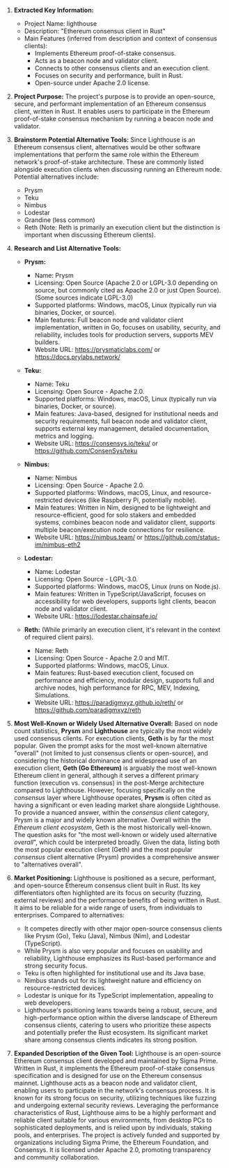1.  **Extracted Key Information:**
    *   Project Name: lighthouse
    *   Description: "Ethereum consensus client in Rust"
    *   Main Features (inferred from description and context of consensus clients):
        *   Implements Ethereum proof-of-stake consensus.
        *   Acts as a beacon node and validator client.
        *   Connects to other consensus clients and an execution client.
        *   Focuses on security and performance, built in Rust.
        *   Open-source under Apache 2.0 license.

2.  **Project Purpose:**
    The project's purpose is to provide an open-source, secure, and performant implementation of an Ethereum consensus client, written in Rust. It enables users to participate in the Ethereum proof-of-stake consensus mechanism by running a beacon node and validator.

3.  **Brainstorm Potential Alternative Tools:**
    Since Lighthouse is an Ethereum consensus client, alternatives would be other software implementations that perform the same role within the Ethereum network's proof-of-stake architecture. These are commonly listed alongside execution clients when discussing running an Ethereum node. Potential alternatives include:
    *   Prysm
    *   Teku
    *   Nimbus
    *   Lodestar
    *   Grandine (less common)
    *   Reth (Note: Reth is primarily an execution client but the distinction is important when discussing Ethereum clients).

4.  **Research and List Alternative Tools:**

    *   **Prysm:**
        *   Name: Prysm
        *   Licensing: Open Source (Apache 2.0 or LGPL-3.0 depending on source, but commonly cited as Apache 2.0 or just Open Source). (Some sources indicate LGPL-3.0)
        *   Supported platforms: Windows, macOS, Linux (typically run via binaries, Docker, or source).
        *   Main features: Full beacon node and validator client implementation, written in Go, focuses on usability, security, and reliability, includes tools for production servers, supports MEV builders.
        *   Website URL: https://prysmaticlabs.com/ or https://docs.prylabs.network/

    *   **Teku:**
        *   Name: Teku
        *   Licensing: Open Source - Apache 2.0.
        *   Supported platforms: Windows, macOS, Linux (typically run via binaries, Docker, or source).
        *   Main features: Java-based, designed for institutional needs and security requirements, full beacon node and validator client, supports external key management, detailed documentation, metrics and logging.
        *   Website URL: https://consensys.io/teku/ or https://github.com/ConsenSys/teku

    *   **Nimbus:**
        *   Name: Nimbus
        *   Licensing: Open Source - Apache 2.0.
        *   Supported platforms: Windows, macOS, Linux, and resource-restricted devices (like Raspberry Pi, potentially mobile).
        *   Main features: Written in Nim, designed to be lightweight and resource-efficient, good for solo stakers and embedded systems, combines beacon node and validator client, supports multiple beacon/execution node connections for resilience.
        *   Website URL: https://nimbus.team/ or https://github.com/status-im/nimbus-eth2

    *   **Lodestar:**
        *   Name: Lodestar
        *   Licensing: Open Source - LGPL-3.0.
        *   Supported platforms: Windows, macOS, Linux (runs on Node.js).
        *   Main features: Written in TypeScript/JavaScript, focuses on accessibility for web developers, supports light clients, beacon node and validator client.
        *   Website URL: https://lodestar.chainsafe.io/

    *   **Reth:** (While primarily an execution client, it's relevant in the context of required client pairs).
        *   Name: Reth
        *   Licensing: Open Source - Apache 2.0 and MIT.
        *   Supported platforms: Windows, macOS, Linux.
        *   Main features: Rust-based execution client, focused on performance and efficiency, modular design, supports full and archive nodes, high performance for RPC, MEV, Indexing, Simulations.
        *   Website URL: https://paradigmxyz.github.io/reth/ or https://github.com/paradigmxyz/reth

5.  **Most Well-Known or Widely Used Alternative Overall:**
    Based on node count statistics, **Prysm** and **Lighthouse** are typically the most widely used consensus clients. For execution clients, **Geth** is by far the most popular. Given the prompt asks for the most well-known alternative "overall" (not limited to just consensus clients or open-source), and considering the historical dominance and widespread use of an execution client, **Geth (Go Ethereum)** is arguably the most well-known Ethereum client in general, although it serves a different primary function (execution vs. consensus) in the post-Merge architecture compared to Lighthouse. However, focusing specifically on the *consensus* layer where Lighthouse operates, **Prysm** is often cited as having a significant or even leading market share alongside Lighthouse. To provide a nuanced answer, within the *consensus client* category, Prysm is a major and widely known alternative. Overall within the *Ethereum client ecosystem*, Geth is the most historically well-known. The question asks for "the most well-known or widely used alternative *overall*", which could be interpreted broadly. Given the data, listing both the most popular execution client (Geth) and the most popular *consensus* client alternative (Prysm) provides a comprehensive answer to "alternatives overall".

6.  **Market Positioning:**
    Lighthouse is positioned as a secure, performant, and open-source Ethereum consensus client built in Rust. Its key differentiators often highlighted are its focus on security (fuzzing, external reviews) and the performance benefits of being written in Rust. It aims to be reliable for a wide range of users, from individuals to enterprises. Compared to alternatives:
    *   It competes directly with other major open-source consensus clients like Prysm (Go), Teku (Java), Nimbus (Nim), and Lodestar (TypeScript).
    *   While Prysm is also very popular and focuses on usability and reliability, Lighthouse emphasizes its Rust-based performance and strong security focus.
    *   Teku is often highlighted for institutional use and its Java base.
    *   Nimbus stands out for its lightweight nature and efficiency on resource-restricted devices.
    *   Lodestar is unique for its TypeScript implementation, appealing to web developers.
    *   Lighthouse's positioning leans towards being a robust, secure, and high-performance option within the diverse landscape of Ethereum consensus clients, catering to users who prioritize these aspects and potentially prefer the Rust ecosystem. Its significant market share among consensus clients indicates its strong position.

7.  **Expanded Description of the Given Tool:**
    Lighthouse is an open-source Ethereum consensus client developed and maintained by Sigma Prime. Written in Rust, it implements the Ethereum proof-of-stake consensus specification and is designed for use on the Ethereum consensus mainnet. Lighthouse acts as a beacon node and validator client, enabling users to participate in the network's consensus process. It is known for its strong focus on security, utilizing techniques like fuzzing and undergoing external security reviews. Leveraging the performance characteristics of Rust, Lighthouse aims to be a highly performant and reliable client suitable for various environments, from desktop PCs to sophisticated deployments, and is relied upon by individuals, staking pools, and enterprises. The project is actively funded and supported by organizations including Sigma Prime, the Ethereum Foundation, and Consensys. It is licensed under Apache 2.0, promoting transparency and community collaboration.